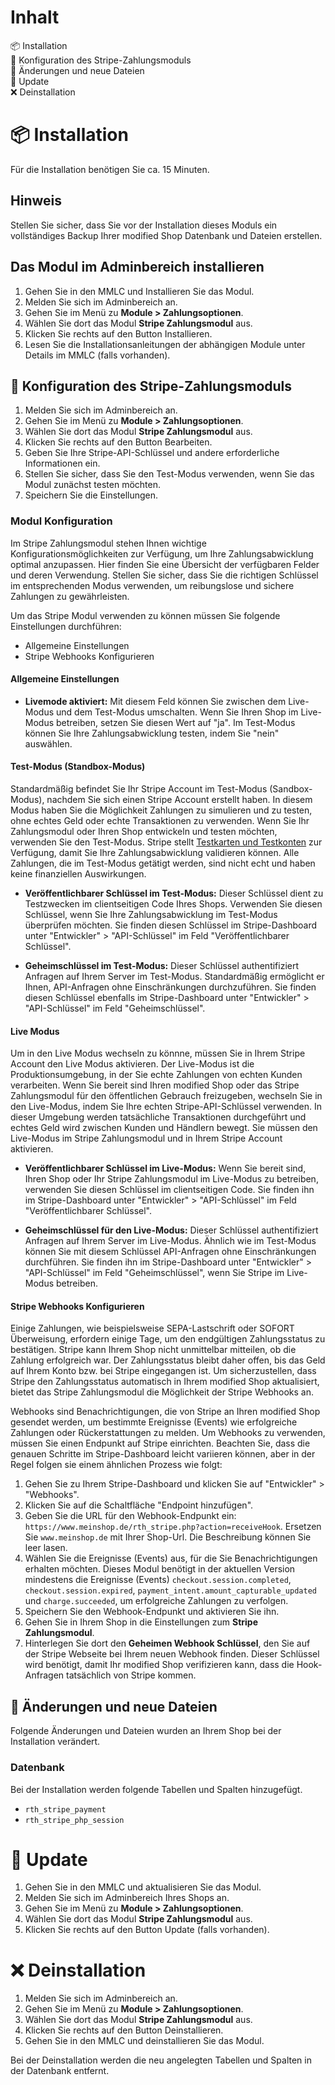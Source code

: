 # Inhalt
📦 Installation<br>
🔧 Konfiguration des Stripe-Zahlungsmoduls<br>
🔄 Änderungen und neue Dateien<br>
🌟 Update<br>
❌ Deinstallation

# 📦 Installation
Für die Installation benötigen Sie ca. 15 Minuten.

## Hinweis
Stellen Sie sicher, dass Sie vor der Installation dieses Moduls ein vollständiges Backup Ihrer modified Shop Datenbank und Dateien erstellen.

## Das Modul im Adminbereich installieren
1. Gehen Sie in den MMLC und Installieren Sie das Modul.
2. Melden Sie sich im Adminbereich an.
3. Gehen Sie im Menü zu **Module > Zahlungsoptionen**.
4. Wählen Sie dort das Modul **Stripe Zahlungsmodul** aus.
5. Klicken Sie rechts auf den Button Installieren.
6. Lesen Sie die Installationsanleitungen der abhängigen Module unter Details im MMLC (falls vorhanden).

## 🔧 Konfiguration des Stripe-Zahlungsmoduls

1. Melden Sie sich im Adminbereich an.
2. Gehen Sie im Menü zu **Module > Zahlungsoptionen**.
3. Wählen Sie dort das Modul **Stripe Zahlungsmodul** aus.
4. Klicken Sie rechts auf den Button Bearbeiten.
5. Geben Sie Ihre Stripe-API-Schlüssel und andere erforderliche Informationen ein.
6. Stellen Sie sicher, dass Sie den Test-Modus verwenden, wenn Sie das Modul zunächst testen möchten.
7. Speichern Sie die Einstellungen.

### Modul Konfiguration
Im Stripe Zahlungsmodul stehen Ihnen wichtige Konfigurationsmöglichkeiten zur Verfügung, um Ihre Zahlungsabwicklung optimal anzupassen. Hier finden Sie eine Übersicht der verfügbaren Felder und deren Verwendung. Stellen Sie sicher, dass Sie die richtigen Schlüssel im entsprechenden Modus verwenden, um reibungslose und sichere Zahlungen zu gewährleisten.

Um das Stripe Modul verwenden zu können müssen Sie folgende Einstellungen durchführen:
- Allgemeine Einstellungen
- Stripe Webhooks Konfigurieren

#### Allgemeine Einstellungen

- **Livemode aktiviert:** Mit diesem Feld können Sie zwischen dem Live-Modus und dem Test-Modus umschalten. Wenn Sie Ihren Shop im Live-Modus betreiben, setzen Sie diesen Wert auf "ja". Im Test-Modus können Sie Ihre Zahlungsabwicklung testen, indem Sie "nein" auswählen.

#### Test-Modus (Standbox-Modus)
Standardmäßig befindet Sie Ihr Stripe Account im Test-Modus (Sandbox-Modus), nachdem Sie sich einen Stripe Account erstellt haben. In diesem Modus haben Sie die Möglichkeit Zahlungen zu simulieren und zu testen, ohne echtes Geld oder echte Transaktionen zu verwenden. Wenn Sie Ihr Zahlungsmodul oder Ihren Shop entwickeln und testen möchten, verwenden Sie den Test-Modus. Stripe stellt [Testkarten und Testkonten](https://stripe.com/docs/testing?locale=de-DE) zur Verfügung, damit Sie Ihre Zahlungsabwicklung validieren können. Alle Zahlungen, die im Test-Modus getätigt werden, sind nicht echt und haben keine finanziellen Auswirkungen.

- **Veröffentlichbarer Schlüssel im Test-Modus:** Dieser Schlüssel dient zu Testzwecken im clientseitigen Code Ihres Shops. Verwenden Sie diesen Schlüssel, wenn Sie Ihre Zahlungsabwicklung im Test-Modus überprüfen möchten. Sie finden diesen Schlüssel im Stripe-Dashboard unter "Entwickler" > "API-Schlüssel" im Feld "Veröffentlichbarer Schlüssel".

- **Geheimschlüssel im Test-Modus:** Dieser Schlüssel authentifiziert Anfragen auf Ihrem Server im Test-Modus. Standardmäßig ermöglicht er Ihnen, API-Anfragen ohne Einschränkungen durchzuführen. Sie finden diesen Schlüssel ebenfalls im Stripe-Dashboard unter "Entwickler" > "API-Schlüssel" im Feld "Geheimschlüssel".

#### Live Modus
Um in den Live Modus wechseln zu könnne, müssen Sie in Ihrem Stripe Account den Live Modus aktivieren. Der Live-Modus ist die Produktionsumgebung, in der Sie echte Zahlungen von echten Kunden verarbeiten. Wenn Sie bereit sind Ihren modified Shop oder das Stripe Zahlungsmodul für den öffentlichen Gebrauch freizugeben, wechseln Sie in den Live-Modus, indem Sie Ihre echten Stripe-API-Schlüssel verwenden. In dieser Umgebung werden tatsächliche Transaktionen durchgeführt und echtes Geld wird zwischen Kunden und Händlern bewegt. Sie müssen den Live-Modus im Stripe Zahlungsmodul und in Ihrem Stripe Account aktivieren.

- **Veröffentlichbarer Schlüssel im Live-Modus:** Wenn Sie bereit sind, Ihren Shop oder Ihr Stripe Zahlungsmodul im Live-Modus zu betreiben, verwenden Sie diesen Schlüssel im clientseitigen Code. Sie finden ihn im Stripe-Dashboard unter "Entwickler" > "API-Schlüssel" im Feld "Veröffentlichbarer Schlüssel".

- **Geheimschlüssel für den Live-Modus:** Dieser Schlüssel authentifiziert Anfragen auf Ihrem Server im Live-Modus. Ähnlich wie im Test-Modus können Sie mit diesem Schlüssel API-Anfragen ohne Einschränkungen durchführen. Sie finden ihn im Stripe-Dashboard unter "Entwickler" > "API-Schlüssel" im Feld "Geheimschlüssel", wenn Sie Stripe im Live-Modus betreiben.

#### Stripe Webhooks Konfigurieren
Einige Zahlungen, wie beispielsweise SEPA-Lastschrift oder SOFORT Überweisung, erfordern einige Tage, um den endgültigen Zahlungsstatus zu bestätigen. Stripe kann Ihrem Shop nicht unmittelbar mitteilen, ob die Zahlung erfolgreich war. Der Zahlungsstatus bleibt daher offen, bis das Geld auf Ihrem Konto bzw. bei Stripe eingegangen ist. Um sicherzustellen, dass Stripe den Zahlungsstatus automatisch in Ihrem modified Shop aktualisiert, bietet das Stripe Zahlungsmodul die Möglichkeit der Stripe Webhooks an.

Webhooks sind Benachrichtigungen, die von Stripe an Ihren modified Shop gesendet werden, um bestimmte Ereignisse (Events) wie erfolgreiche Zahlungen oder Rückerstattungen zu melden. Um Webhooks zu verwenden, müssen Sie einen Endpunkt auf Stripe einrichten. Beachten Sie, dass die genauen Schritte im Stripe-Dashboard leicht variieren können, aber in der Regel folgen sie einem ähnlichen Prozess wie folgt:

1. Gehen Sie zu Ihrem Stripe-Dashboard und klicken Sie auf "Entwickler" > "Webhooks".
2. Klicken Sie auf die Schaltfläche "Endpoint hinzufügen".
3. Geben Sie die URL für den Webhook-Endpunkt ein: `https://www.meinshop.de/rth_stripe.php?action=receiveHook`. Ersetzen Sie `www.meinshop.de` mit Ihrer Shop-Url. Die Beschreibung können Sie leer lasen.
4. Wählen Sie die Ereignisse (Events) aus, für die Sie Benachrichtigungen erhalten möchten. Dieses Modul benötigt in der aktuellen Version mindestens die Ereignisse (Events) `checkout.session.completed`, `checkout.session.expired`, `payment_intent.amount_capturable_updated` und `charge.succeeded`, um erfolgreiche Zahlungen zu verfolgen.
5. Speichern Sie den Webhook-Endpunkt und aktivieren Sie ihn.
6. Gehen Sie in Ihrem Shop in die Einstellungen zum **Stripe Zahlungsmodul**.
7. Hinterlegen Sie dort den **Geheimen Webhook Schlüssel**, den Sie auf der Stripe Webseite bei Ihrem neuen Webhook finden. Dieser Schlüssel wird benötigt, damit Ihr modified Shop verifizieren kann, dass die Hook-Anfragen tatsächlich von Stripe kommen.

## 🔄 Änderungen und neue Dateien
Folgende Änderungen und Dateien wurden an Ihrem Shop bei der Installation verändert.

### Datenbank
Bei der Installation werden folgende Tabellen und Spalten hinzugefügt.
- `rth_stripe_payment`
- `rth_stripe_php_session`

# 🌟 Update
1. Gehen Sie in den MMLC und aktualisieren Sie das Modul.
2. Melden Sie sich im Adminbereich Ihres Shops an.
3. Gehen Sie im Menü zu **Module > Zahlungsoptionen**.
4. Wählen Sie dort das Modul **Stripe Zahlungsmodul** aus.
5. Klicken Sie rechts auf den Button Update (falls vorhanden).

# ❌ Deinstallation
1. Melden Sie sich im Adminbereich an.
2. Gehen Sie im Menü zu **Module > Zahlungsoptionen**.
3. Wählen Sie dort das Modul **Stripe Zahlungsmodul** aus.
4. Klicken Sie rechts auf den Button Deinstallieren.
5. Gehen Sie in den MMLC und deinstallieren Sie das Modul.

Bei der Deinstallation werden die neu angelegten Tabellen und Spalten in der Datenbank entfernt.